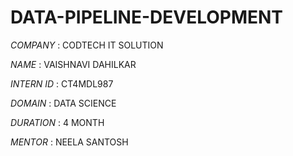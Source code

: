 # DATA-PIPELINE-DEVELOPMENT

*COMPANY* : CODTECH IT SOLUTION

*NAME* : VAISHNAVI DAHILKAR

*INTERN ID* : CT4MDL987

*DOMAIN* : DATA SCIENCE

*DURATION* : 4 MONTH

*MENTOR* : NEELA SANTOSH 



